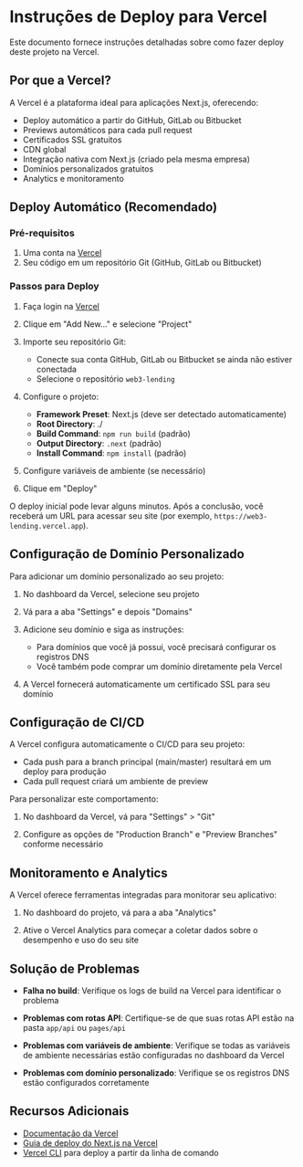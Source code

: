 # Instruções de Deploy para Vercel

Este documento fornece instruções detalhadas sobre como fazer deploy deste projeto na Vercel.

## Por que a Vercel?

A Vercel é a plataforma ideal para aplicações Next.js, oferecendo:

- Deploy automático a partir do GitHub, GitLab ou Bitbucket
- Previews automáticos para cada pull request
- Certificados SSL gratuitos
- CDN global
- Integração nativa com Next.js (criado pela mesma empresa)
- Domínios personalizados gratuitos
- Analytics e monitoramento

## Deploy Automático (Recomendado)

### Pré-requisitos

1. Uma conta na [Vercel](https://vercel.com)
2. Seu código em um repositório Git (GitHub, GitLab ou Bitbucket)

### Passos para Deploy

1. Faça login na [Vercel](https://vercel.com)

2. Clique em "Add New..." e selecione "Project"

3. Importe seu repositório Git:
   - Conecte sua conta GitHub, GitLab ou Bitbucket se ainda não estiver conectada
   - Selecione o repositório `web3-lending`

4. Configure o projeto:
   - **Framework Preset**: Next.js (deve ser detectado automaticamente)
   - **Root Directory**: ./
   - **Build Command**: `npm run build` (padrão)
   - **Output Directory**: `.next` (padrão)
   - **Install Command**: `npm install` (padrão)

5. Configure variáveis de ambiente (se necessário)

6. Clique em "Deploy"

O deploy inicial pode levar alguns minutos. Após a conclusão, você receberá um URL para acessar seu site (por exemplo, `https://web3-lending.vercel.app`).

## Configuração de Domínio Personalizado

Para adicionar um domínio personalizado ao seu projeto:

1. No dashboard da Vercel, selecione seu projeto

2. Vá para a aba "Settings" e depois "Domains"

3. Adicione seu domínio e siga as instruções:
   - Para domínios que você já possui, você precisará configurar os registros DNS
   - Você também pode comprar um domínio diretamente pela Vercel

4. A Vercel fornecerá automaticamente um certificado SSL para seu domínio

## Configuração de CI/CD

A Vercel configura automaticamente o CI/CD para seu projeto:

- Cada push para a branch principal (main/master) resultará em um deploy para produção
- Cada pull request criará um ambiente de preview

Para personalizar este comportamento:

1. No dashboard da Vercel, vá para "Settings" > "Git"

2. Configure as opções de "Production Branch" e "Preview Branches" conforme necessário

## Monitoramento e Analytics

A Vercel oferece ferramentas integradas para monitorar seu aplicativo:

1. No dashboard do projeto, vá para a aba "Analytics"

2. Ative o Vercel Analytics para começar a coletar dados sobre o desempenho e uso do seu site

## Solução de Problemas

- **Falha no build**: Verifique os logs de build na Vercel para identificar o problema
  
- **Problemas com rotas API**: Certifique-se de que suas rotas API estão na pasta `app/api` ou `pages/api`

- **Problemas com variáveis de ambiente**: Verifique se todas as variáveis de ambiente necessárias estão configuradas no dashboard da Vercel

- **Problemas com domínio personalizado**: Verifique se os registros DNS estão configurados corretamente

## Recursos Adicionais

- [Documentação da Vercel](https://vercel.com/docs)
- [Guia de deploy do Next.js na Vercel](https://nextjs.org/docs/deployment)
- [Vercel CLI](https://vercel.com/cli) para deploy a partir da linha de comando 